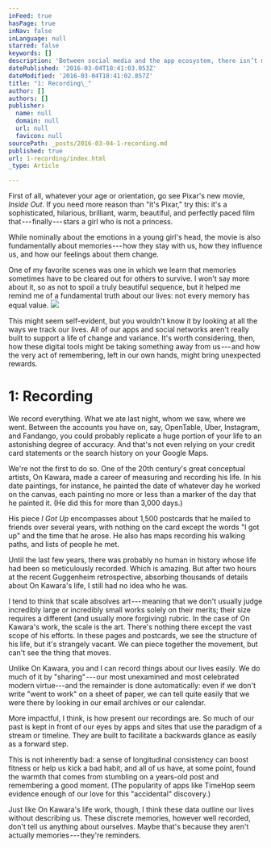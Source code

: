 ```yaml
---
inFeed: true
hasPage: true
inNav: false
inLanguage: null
starred: false
keywords: []
description: 'Between social media and the app ecosystem, there isn’t much of our lives that isn’t being tracked and recorded in some way. What seems to be missing is at once simple and vital: Us.'
datePublished: '2016-03-04T18:41:03.053Z'
dateModified: '2016-03-04T18:41:02.857Z'
title: "1: Recording\_"
author: []
authors: []
publisher:
  name: null
  domain: null
  url: null
  favicon: null
sourcePath: _posts/2016-03-04-1-recording.md
published: true
url: 1-recording/index.html
_type: Article

---
```

First of all, whatever your age or orientation, go see Pixar's new movie, _Inside Out_. If you need more reason than "it's Pixar," try this: it's a sophisticated, hilarious, brilliant, warm, beautiful, and perfectly paced film that --- finally --- stars a girl who is not a princess. 

While nominally about the emotions in a young girl's head, the movie is also fundamentally about memories --- how they stay with us, how they influence us, and how our feelings about them change. 

One of my favorite scenes was one in which we learn that memories   sometimes have to be cleared out for others to survive. I won't say more about it, so as not to spoil a truly beautiful sequence, but it helped me remind me of a fundamental truth about our lives: not every memory has equal value. ![](https://the-grid-user-content.s3-us-west-2.amazonaws.com/717ceb49-c50d-4b43-af20-e3919a4c98d8.png)

This might seem self-evident, but you wouldn't know it by looking at all the ways we track our lives. All of our apps and social networks aren't really built to support a life of change and variance. It's worth considering, then, how these digital tools might be taking something away from us --- and how the very act of remembering, left in our own hands, might bring unexpected rewards.

# 1: Recording 

We record everything. What we ate last night, whom we saw, where we went. Between the accounts you have on, say, OpenTable, Uber, Instagram, and Fandango, you could probably replicate a huge portion of your life to an astonishing degree of accuracy. And that's not even relying on your credit card statements or the search history on your Google Maps. 

We're not the first to do so. One of the 20th century's great conceptual artists, On Kawara, made a career of measuring and recording his life. In his date paintings, for instance, he painted the date of whatever day he worked on the canvas, each painting no more or less than a marker of the day that he painted it. (He did this for more than 3,000 days.) 

His piece _I Got Up_ encompasses about 1,500 postcards that he mailed to friends over several years, with nothing on the card except the words "I got up" and the time that he arose. He also has maps recording his walking paths, and lists of people he met. 

Until the last few years, there was probably no human in history whose life had been so meticulously recorded. Which is amazing. But after two hours at the recent Guggenheim retrospective, absorbing thousands of details about On Kawara's life, I still had no idea who he was. 

I tend to think that scale absolves art --- meaning that we don't usually judge incredibly large or incredibly small works solely on their merits; their size requires a different (and usually more forgiving) rubric. In the case of On Kawara's work, the scale is the art. There's nothing there except the vast scope of his efforts. In these pages and postcards, we see the structure of his life, but it's strangely vacant. We can piece together the movement, but can't see the thing that moves. 

Unlike On Kawara, you and I can record things about our lives easily. We do much of it by "sharing" --- our most unexamined and most celebrated modern virtue---and the remainder is done automatically: even if we don't write "went to work" on a sheet of paper, we can tell quite easily that we were there by looking in our email archives or our calendar. 

More impactful, I think, is how present our recordings are. So much of our past is kept in front of our eyes by apps and sites that use the paradigm of a stream or timeline. They are built to facilitate a backwards glance as easily as a forward step. 

This is not inherently bad: a sense of longitudinal consistency can boost fitness or help us kick a bad habit, and all of us have, at some point, found the warmth that comes from stumbling on a years-old post and remembering a good moment. (The popularity of apps like TimeHop seem evidence enough of our love for this "accidental" discovery.) 

Just like On Kawara's life work, though, I think these data outline our lives without describing us. These discrete memories, however well recorded, don't tell us anything about ourselves.
Maybe that's because they aren't actually memories --- they're reminders.